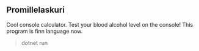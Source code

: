 ## Promillelaskuri

Cool console calculator.
Test your blood alcohol level on the console!
This program is finn language now.

>dotnet run